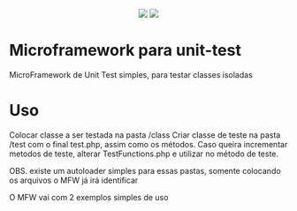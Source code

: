 <p align="center">
<img src="https://img.shields.io/badge/PHP-POO-blueviolet">
<img src="https://img.shields.io/badge/PHP->7.2-blueviolet">
</p>

# Microframework para unit-test
MicroFramework de Unit Test simples, para testar classes isoladas

# Uso
Colocar classe a ser testada na pasta /class
Criar classe de teste na pasta /test com o final test.php, assim como os métodos.
Caso queira incrementar metodos de teste, alterar TestFunctions.php e utilizar no método de teste.

OBS. existe um autoloader simples para essas pastas, somente colocando os arquivos o MFW já irá identificar

O MFW vai com 2 exemplos simples de uso
